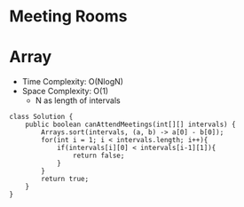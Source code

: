 # Meeting Rooms

# Array

- Time Complexity: O(NlogN)
- Space Complexity: O(1)
  - N as length of intervals

```
class Solution {
    public boolean canAttendMeetings(int[][] intervals) {
        Arrays.sort(intervals, (a, b) -> a[0] - b[0]);
        for(int i = 1; i < intervals.length; i++){
            if(intervals[i][0] < intervals[i-1][1]){
                return false;
            }
        }
        return true;
    }
}
```
